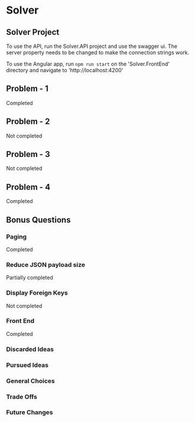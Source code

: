 # Solver
## Solver Project

To use the API, run the Solver.API project and use the swagger ui.
The server property needs to be changed to make the connection strings work.

To use the Angular app, run `npm run start` on the 'Solver.FrontEnd' directory and navigate to 'http://localhost:4200'

## Problem - 1
Completed
## Problem - 2
Not completed
## Problem - 3
Not completed
## Problem - 4
Completed

## Bonus Questions
### Paging
Completed
### Reduce JSON payload size
Partially completed
### Display Foreign Keys
Not completed
### Front End
Completed

### Discarded Ideas

### Pursued Ideas

### General Choices

### Trade Offs

### Future Changes
